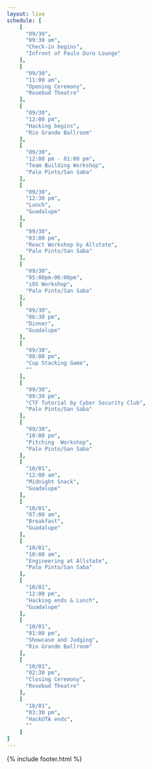 ```yaml
---
layout: live
schedule: [
    [
      "09/30",
      "09:30 am",
      "Check-in begins",
      "Infront of Paulo Duro Lounge"
    ],
    [
      "09/30",
      "11:00 am",
      "Opening Ceremony",
      "Rosebud Theatre"
    ],
    [
      "09/30",
      "12:00 pm",
      "Hacking begins",
      "Rio Grande Ballroom"
    ],
    [
      "09/30",
      "12:00 pm - 01:00 pm",
      "Team Building Workshop",
      "Palo Pinto/San Saba"
    ],
    [
      "09/30",
      "12:30 pm",
      "Lunch",
      "Guadalupe"
    ],
    [
      "09/30",
      "03:00 pm",
      "React Workshop by Allstate",
      "Palo Pinto/San Saba"
    ],
    [
      "09/30",
      "05:00pm-06:00pm",
      "iOS Workshop",
      "Palo Pinto/San Saba"
    ],
    [
      "09/30",
      "06:30 pm",
      "Dinner",
      "Guadalupe"
    ],
    [
      "09/30",
      "08:00 pm",
      "Cup Stacking Game",
      ""
    ],
    [
      "09/30",
      "09:30 pm",
      "CTF Tutorial by Cyber Security Club",
      "Palo Pinto/San Saba"
    ],
    [
      "09/30",
      "10:00 pm",
      "Pitching  Workshop",
      "Palo Pinto/San Saba"
    ],
    [
      "10/01",
      "12:00 am",
      "Midnight Snack",
      "Guadalupe"
    ],
    [
      "10/01",
      "07:00 am",
      "Breakfast",
      "Guadalupe"
    ],
    [
      "10/01",
      "10:00 am",
      "Engineering at Allstate",
      "Palo Pinto/San Saba"
    ],
    [
      "10/01",
      "12:00 pm",
      "Hacking ends & Lunch",
      "Guadalupe"
    ],
    [
      "10/01",
      "01:00 pm",
      "Showcase and Judging",
      "Rio Grande Ballroom"
    ],
    [
      "10/01",
      "02:30 pm",
      "Closing Ceremony",
      "Rosebud Theatre"
    ],
    [
      "10/01",
      "03:30 pm",
      "HackUTA ends",
      ""
    ]
]
---
```

{% include footer.html %}
